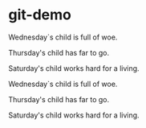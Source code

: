 # git-demo

Wednesday`s child
is full of woe.

Thursday's child
has far to go.

Saturday's child 
works hard for a living.

Wednesday`s child
is full of woe.

Thursday's child
has far to go.

Saturday's child 
works hard for a living.